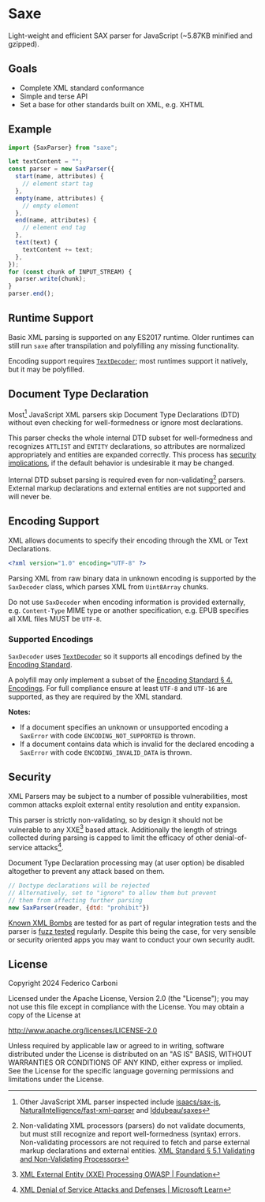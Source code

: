 # Saxe

Light-weight and efficient SAX parser for JavaScript (~5.87KB minified and gzipped).

## Goals

- Complete XML standard conformance
- Simple and terse API
- Set a base for other standards built on XML, e.g. XHTML

## Example

```js
import {SaxParser} from "saxe";

let textContent = "";
const parser = new SaxParser({
  start(name, attributes) {
    // element start tag
  },
  empty(name, attributes) {
    // empty element
  },
  end(name, attributes) {
    // element end tag
  },
  text(text) {
    textContent += text;
  },
});
for (const chunk of INPUT_STREAM) {
  parser.write(chunk);
}
parser.end();
```

## Runtime Support

Basic XML parsing is supported on any ES2017 runtime. Older runtimes can still
run `saxe` after transpilation and polyfilling any missing functionality.

Encoding support requires [`TextDecoder`]; most runtimes support it natively,
but it may be polyfilled.

## Document Type Declaration

Most[^1] JavaScript XML parsers skip Document Type Declarations (DTD) without
even checking for well-formedness or ignore most declarations.

This parser checks the whole internal DTD subset for well-formedness and
recognizes `ATTLIST` and `ENTITY` declarations, so attributes are normalized
appropriately and entities are expanded correctly. This process has [security
implications](#security), if the default behavior is undesirable it may be
changed.

Internal DTD subset parsing is required even for non-validating[^2] parsers.
External markup declarations and external entities are not supported and will
never be.

[^1]: Other JavaScript XML parser inspected include [isaacs/sax-js],
  [NaturalIntelligence/fast-xml-parser] and [lddubeau/saxes]
[^2]: Non-validating XML processors (parsers) do not validate documents, but
  must still recognize and report well-formedness (syntax) errors.
  Non-validating processors are not required to fetch and parse external markup
  declarations and external entities.
  [XML Standard § 5.1 Validating and Non-Validating Processors][xml proc types]

[lddubeau/saxes]: https://github.com/lddubeau/saxes
[isaacs/sax-js]: https://github.com/isaacs/sax-js
[NaturalIntelligence/fast-xml-parser]: https://github.com/NaturalIntelligence/fast-xml-parser
[xml proc types]: https://www.w3.org/TR/REC-xml/#proc-types

## Encoding Support

XML allows documents to specify their encoding through the XML or Text
Declarations.

```xml
<?xml version="1.0" encoding="UTF-8" ?>
```

Parsing XML from raw binary data in unknown encoding is supported by the
`SaxDecoder` class, which parses XML from `Uint8Array` chunks.

Do not use `SaxDecoder` when encoding information is provided externally, e.g.
`Content-Type` MIME type or another specification, e.g. EPUB specifies all XML
files MUST be `UTF-8`.

### Supported Encodings

`SaxDecoder` uses [`TextDecoder`] so it supports all encodings defined by the
[Encoding Standard].

A polyfill may only implement a subset of the [Encoding Standard § 4.
Encodings]. For full compliance ensure at least `UTF-8`
and `UTF-16` are supported, as they are required by the XML standard.

**Notes:**

- If a document specifies an unknown or unsupported encoding a
  `SaxError` with code `ENCODING_NOT_SUPPORTED` is thrown.
- If a document contains data which is invalid for the declared encoding a
  `SaxError` with code `ENCODING_INVALID_DATA` is thrown.

[`TextDecoder`]: https://developer.mozilla.org/en-US/docs/Web/API/TextDecoder
[Encoding Standard]: https://encoding.spec.whatwg.org/
[Encoding Standard § 4. Encodings]: https://encoding.spec.whatwg.org/#encodings

## Security

XML Parsers may be subject to a number of possible vulnerabilities, most common
attacks exploit external entity resolution and entity expansion.

This parser is strictly non-validating, so by design it should not be vulnerable
to any XXE[^3] based attack. Additionally the length of strings collected during
parsing is capped to limit the efficacy of other denial-of-service attacks[^4].

Document Type Declaration processing may (at user option) be disabled altogether
to prevent any attack based on them.

```js
// Doctype declarations will be rejected
// Alternatively, set to "ignore" to allow them but prevent
// them from affecting further parsing
new SaxParser(reader, {dtd: "prohibit"})
```

[Known XML Bombs](/test/data/) are tested for as part of regular integration
tests and the parser is [fuzz tested](/fuzz/) regularly. Despite this being the
case, for very sensible or security oriented apps you may want to conduct your
own security audit.

[^3]: [XML External Entity (XXE) Processing OWASP | Foundation][xxe owasp]
[^4]: [XML Denial of Service Attacks and Defenses | Microsoft Learn][msdn xml dos]

<!-- https://web.archive.org/web/20240515024616/https://owasp.org/www-community/vulnerabilities/XML_External_Entity_(XXE)_Processing -->
[xxe owasp]: https://owasp.org/www-community/vulnerabilities/XML_External_Entity_(XXE)_Processing
[msdn xml dos]: https://web.archive.org/web/20240318075117/https://learn.microsoft.com/en-us/archive/msdn-magazine/2009/november/xml-denial-of-service-attacks-and-defenses

## License

Copyright 2024 Federico Carboni

Licensed under the Apache License, Version 2.0 (the "License");
you may not use this file except in compliance with the License.
You may obtain a copy of the License at

<http://www.apache.org/licenses/LICENSE-2.0>

Unless required by applicable law or agreed to in writing, software
distributed under the License is distributed on an "AS IS" BASIS,
WITHOUT WARRANTIES OR CONDITIONS OF ANY KIND, either express or implied.
See the License for the specific language governing permissions and
limitations under the License.

